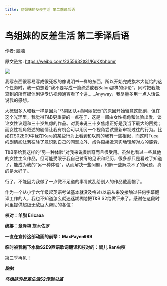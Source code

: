 ```yaml
---
title: 鸟姐妹的反差生活 第二季译后语
---
```


# 鸟姐妹的反差生活 第二季译后语

作者: 脑脑

原文链接: https://weibo.com/2355632031/KuKXbhbmr

![](/assets/image/鸟姐妹的反差生活%20第二季译后语.jpg)

我写东西很容易写成很死板的像说明书一样的东西，所以开始完成旗木大佬给的这个任务时，我一边想着“我不要写成一篇综述或者Salon那样的评论”，同时把我能查到的所有媒体剧评专访视频通宵看了个遍……Anyway，我尽量多用一点人话说说我的感想。

大概很多人和我一样是因为“马男团队+黄阿丽配音”的原因开始留意这部剧，但在这个光环里，我觉得T&B更重要的一点在于，这是一部由女性视角和体验出发、谈论女性议题和三十岁焦虑的作品。对我来说三十岁焦虑正好是我当下最大的困扰；而女性视角叙述的剧情让我有机会可以用另一个视角尝试重新审视过往的行为。比如在S02E09中我在Kara的某些行为上看到和以前的我有一些相似，而这时Tuca的剧情能让我在除了意识到自己的问题之外，或许更接近真实地理解对方的感受。

T&B带给我这样的“另一种体验”对我来说很新奇而且很受用。虽然也看过一些其他的女性主义作品，但可能受限于我自己贫瘠的见识和经历，很多都只是看过了知道了，能成为我的“另一种体验”，从而解决一些问题，和解一些解决不了的问题，真的是太好了。

行了，不能因为我做了一点微不足道的事情就乱给别人的作品戴高帽了。

作为一个从小学六年级起英语考试基本就没及格过/以前从来没接触过任何字幕翻译工作的人，我也不知道怎么就迷迷糊糊地把T&B S2给做下来了。感谢在这段时间里提供超级无敌巨大帮助的各位：

**校对：羊脂 Ericaaa**

**统筹：章泽楠 旗木佐罗**

**一直在宣传这部动画的前辈：MaxPayen999**

**临时被我拖下水做S2E9西语歌词翻译和校对的：鼠儿 Ran虫咬**

第三季再见！

***脑脑***

***鸟姐妹的反差生活S2译制总监***